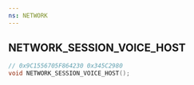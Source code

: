 ```yaml
---
ns: NETWORK
---
```

## NETWORK_SESSION_VOICE_HOST

```c
// 0x9C1556705F864230 0x345C2980
void NETWORK_SESSION_VOICE_HOST();
```


